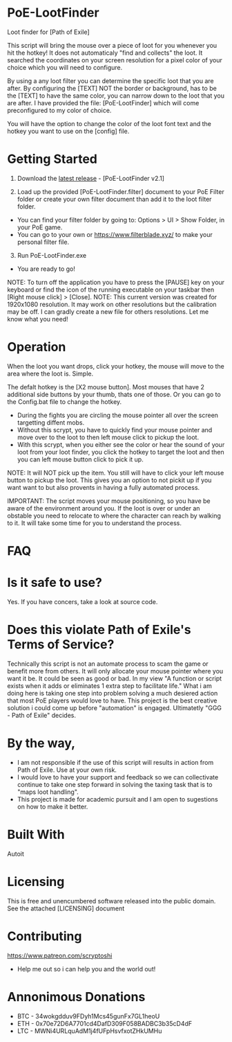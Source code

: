 # PoE-LootFinder
Loot finder for [Path of Exile]

This script will bring the mouse over a piece of loot for you whenever you hit the hotkey! 
It does not automaticaly "find and collects" the loot. It searched the coordinates on your screen resolution for a pixel color of your choice which you will need to configure. 

By using a any loot filter you can determine the specific loot that you are after. By configuring the [TEXT] NOT the border or background, has to be the [TEXT] to have the same color, you can narrow down to the loot that you are after.
I have provided the file: [PoE-LootFinder] which will come preconfigured to my color of choice.

You will have the option to change the color of the loot font text and the hotkey you want to use on the [config] file. 


# Getting Started
1. Download the <a href="https://github.com/Scryptoshi/PoE-LootFinder/releases">latest release</a> - [PoE-LootFinder v2.1]

2. Load up the provided [PoE-LootFinder.filter] document to your PoE Filter folder or create your own filter document than add it to the loot filter folder. 
- You can find your filter folder by going to: Options > UI > Show Folder, in your PoE game.  
- You can go to your own or https://www.filterblade.xyz/ to make your personal filter file. 

3. Run PoE-LootFinder.exe
- You are ready to go!

NOTE: To turn off the application you have to press the [PAUSE] key on your keyboard or find the icon of the running executable on your taskbar then [Right mouse click] > [Close].
NOTE: This current version was created for 1920x1080 resolution. It may work on other resolutions but the calibration may be off. I can gradly create a new file for others resolutions. Let me know what you need!


# Operation
When the loot you want drops, click your hotkey, the mouse will move to the area where the loot is. Simple. 

The defalt hotkey is the [X2 mouse button]. Most mouses that have 2 additional side buttons by your thumb, thats one of those. 
Or you can go to the Config.bat file to change the hotkey. 

- During the fights you are circling the mouse pointer all over the screen targetting diffent mobs.
- Without this scrypt, you have to quickly find your mouse pointer and move over to the loot to then left mouse click to pickup the loot.
- With this scrypt, when you either see the color or hear the sound of your loot from your loot finder, you click the hotkey to target the loot and then you can left mouse button click to pick it up.

NOTE: It will NOT pick up the item. You still will have to click your left mouse button to pickup the loot. This gives you an option to not pickit up if you want want to but also provents in having a fully automated process.  

IMPORTANT: The script moves your mouse positioning, so you have be aware of the environment around you. If the loot is over or under an obstable you need to relocate to where the character can reach by walking to it. It will take some time for you to understand the process. 
 
# FAQ

# Is it safe to use?
Yes. If you have concers, take a look at source code.

# Does this violate Path of Exile's Terms of Service?
Technically this script is not an automate process to scam the game or benefit more from others. It will only allocate your mouse pointer where you want it be. It could be seen as good or bad. In my view "A function or script exists when it adds or eliminates 1 extra step to facilitate life." What i am doing here is taking one step into problem solving a much desiered action that most PoE players would love to have. This project is the best creative solution i could come up before "automation" is engaged. Ultimatetly "GGG - Path of Exile" decides. 

# By the way,
- I am not responsible if the use of this script will results in action from Path of Exile. Use at your own risk.
- I would love to have your support and feedback so we can collectivate continue to take one step forward in solving the taxing task that is to "maps loot handling". 
- This project is made for academic pursuit and I am open to sugestions on how to make it better.


# Built With
Autoit

# Licensing
This is free and unencumbered software released into the public domain. See the attached [LICENSING] document

# Contributing
https://www.patreon.com/scryptoshi
- Help me out so i can help you and the world out!

# Annonimous Donations
- BTC - 34wokgdduv9FDyh1Mcs45gunFx7GL1heoU
- ETH - 0x70e72D6A7701cd4DafD309F058BADBC3b35cD4dF
- LTC - MWNi4URLquAdM1j4fUFpHsvfxotZHkUMHu
